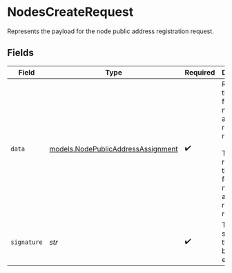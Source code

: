 # NodesCreateRequest

Represents the payload for the node public address registration request.


## Fields

| Field                                                                                                                                                          | Type                                                                                                                                                           | Required                                                                                                                                                       | Description                                                                                                                                                    |
| -------------------------------------------------------------------------------------------------------------------------------------------------------------- | -------------------------------------------------------------------------------------------------------------------------------------------------------------- | -------------------------------------------------------------------------------------------------------------------------------------------------------------- | -------------------------------------------------------------------------------------------------------------------------------------------------------------- |
| `data`                                                                                                                                                         | [models.NodePublicAddressAssignment](../models/nodepublicaddressassignment.md)                                                                                 | :heavy_check_mark:                                                                                                                                             | Represents the payload for the node public address registration request.<br/><br/>This struct represents the payload for the node public address registration request. |
| `signature`                                                                                                                                                    | *str*                                                                                                                                                          | :heavy_check_mark:                                                                                                                                             | The signature of the data base 64 encoded                                                                                                                      |